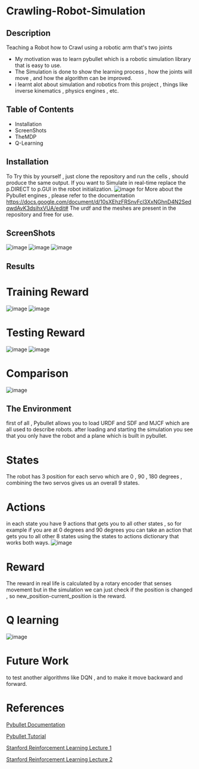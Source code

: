 #  Crawling-Robot-Simulation 

## Description

Teaching a Robot how to Crawl using a robotic arm that's two joints 

- My motivation was to learn pybullet which is a robotic simulation library that is easy to use.
- The Simulation is done to show the learning process , how the joints will move , and how the algorithm can be improved.
- i learnt alot about simulation and robotics from this project , things like inverse kinematics , physics engines , etc.






## Table of Contents 

- Installation
- ScreenShots
- TheMDP
- Q-Learning


## Installation

To Try this by yourself , just clone the repository and run the cells , should produce the same output.
If you want to Simulate in real-time replace the p.DIRECT to p.GUI in the robot initialization.
![image](https://user-images.githubusercontent.com/64399795/175570491-78cc1942-3213-4ef5-9b05-8098dcb1429b.png)
for More about the Pybullet engines , please refer to the documentation 
https://docs.google.com/document/d/10sXEhzFRSnvFcl3XxNGhnD4N2SedqwdAvK3dsihxVUA/edit#
The urdf and the meshes are present in the repository and free for use.

## ScreenShots

![image](https://user-images.githubusercontent.com/64399795/175571314-9950f3c3-7c63-4ae3-baca-44f9ac4801ea.png)
![image](https://user-images.githubusercontent.com/64399795/175571714-c5e5ebe7-7cb4-42f4-88b6-a27a671df1ca.png)
![image](https://user-images.githubusercontent.com/64399795/175571822-37689131-1e5f-49e2-87d7-567c8ad9b708.png)

## Results 
# Training Reward 
![image](https://user-images.githubusercontent.com/64399795/175574604-c5e0defc-92d1-4ff8-bfe3-d01304d8bce7.png)
![image](https://user-images.githubusercontent.com/64399795/175574718-c63f770b-ddf8-4736-977a-3905838578d3.png)

# Testing Reward 
![image](https://user-images.githubusercontent.com/64399795/175574635-e99844b4-0697-4ea2-87cb-aeedaf18fd8b.png)
![image](https://user-images.githubusercontent.com/64399795/175574690-850212fb-b55c-4a16-b1fd-3b0344d50d62.png)
# Comparison 
![image](https://user-images.githubusercontent.com/64399795/175609247-6a3c191f-bb79-49ae-8465-429ed14a64df.png)


## The Environment 

first of all , Pybullet allows you to load URDF and SDF and MJCF which are all used to describe robots.
after loading and starting the simulation you see that you only have the robot and a plane which is built in pybullet.
# States
The robot has 3 position for each servo which are 0 , 90 , 180 degrees , combining the two servos gives us an overall 
9 states.
# Actions
in each state you have 9 actions that gets you to all other states , so for example if you are at 0 degrees and 90 degrees
you can take an action that gets you to all other 8 states using the states to actions dictionary that works both ways.
![image](https://user-images.githubusercontent.com/64399795/175573351-5d3e1c32-2650-4aa8-b601-1c7f9b4a1ba6.png)
# Reward 
The reward in real life is calculated by a rotary encoder that senses movement but in the simulation we can
just check if the position is changed , so new_position-current_position is the reward.
# Q learning 
![image](https://user-images.githubusercontent.com/64399795/175574056-22dc49fd-6022-44c6-8b30-62f3a130bf4f.png)

# Future Work 
to test another algorithms like DQN , and to make it move backward and forward.

# References 
[Pybullet Documentation](https://docs.google.com/document/d/10sXEhzFRSnvFcl3XxNGhnD4N2SedqwdAvK3dsihxVUA/edit#)

[Pybullet Tutorial](https://www.youtube.com/watch?v=kZxPaGdoSJY&t=828s&ab_channel=DanielEid)

[Stanford Reinforcement Learning Lecture 1](https://www.youtube.com/watch?v=9g32v7bK3Co&t=3866s&ab_channel=StanfordOnline)

[Stanford Reinforcement Learning Lecture 2](https://www.youtube.com/watch?v=HpaHTfY52RQ&t=3989s&ab_channel=StanfordOnline)

